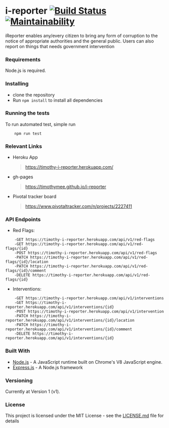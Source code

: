 # i-reporter   [![Build Status](https://travis-ci.org/TimothyMee/i-reporter.svg?branch=API)](https://travis-ci.org/TimothyMee/i-reporter)    [![Maintainability](https://api.codeclimate.com/v1/badges/9ea2f068b8bda5251ea6/maintainability)](https://codeclimate.com/github/TimothyMee/i-reporter/maintainability)

iReporter enables any/every citizen to bring any form of corruption to the notice of appropriate authorities and the
general public. Users can also report on things that needs government intervention


### Requirements
Node.js is required.

### Installing

- clone the repository
- Run `npm install` to install all dependencies

### Running the tests

To run automated test, simple run 
```
    npm run test
``` 

### Relevant Links
- Heroku App 
    > https://timothy-i-reporter.herokuapp.com/
- gh-pages
    > https://timothymee.github.io/i-reporter
- Pivotal tracker board
    > https://www.pivotaltracker.com/n/projects/2227411

### API Endpoints
- Red Flags:
```
    -GET https://timothy-i-reporter.herokuapp.com/api/v1/red-flags
    -GET https://timothy-i-reporter.herokuapp.com/api/v1/red-flags/{id}
    -POST https://timothy-i-reporter.herokuapp.com/api/v1/red-flags
    -PATCH https://timothy-i-reporter.herokuapp.com/api/v1/red-flags/{id}/location
    -PATCH https://timothy-i-reporter.herokuapp.com/api/v1/red-flags/{id}/comment
    -DELETE https://timothy-i-reporter.herokuapp.com/api/v1/red-flags/{id}
```

- Interventions:
```
    -GET https://timothy-i-reporter.herokuapp.com/api/v1/interventions
    -GET https://timothy-i-reporter.herokuapp.com/api/v1/interventions/{id}
    -POST https://timothy-i-reporter.herokuapp.com/api/v1/intervention
    -PATCH https://timothy-i-reporter.herokuapp.com/api/v1/interventions/{id}/location
    -PATCH https://timothy-i-reporter.herokuapp.com/api/v1/interventions/{id}/comment
    -DELETE https://timothy-i-reporter.herokuapp.com/api/v1/interventions/{id}
```

### Built With

* [Node.js](https://nodejs.org/en/) - A JavaScript runtime built on Chrome's V8 JavaScript engine.
* [Express.js](http://expressjs.com/) - A Node.js framework


### Versioning

Currently at Version 1 (v1). 


### License

This project is licensed under the MIT License - see the [LICENSE.md](LICENSE.md) file for details

